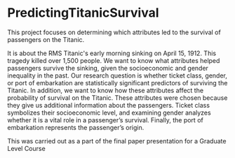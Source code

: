 # PredictingTitanicSurvival
This project focuses on determining which attributes led to the survival of passengers on the Titanic.

It is about the RMS Titanic's early morning sinking on April 15, 1912. This tragedy killed over 1,500 people.
We want to know what attributes helped passengers survive the sinking, given the socioeconomic and gender inequality in the past. 
Our research question is whether ticket class, gender, or port of embarkation are statistically significant predictors of surviving the Titanic. 
In addition, we want to know how these attributes affect the probability of survival on the Titanic. These attributes were chosen because they give us additional information about the passengers.
Ticket class symbolizes their socioeconomic level, and examining gender analyzes whether it is a vital role in a passenger’s survival. 
Finally, the port of embarkation represents the passenger’s origin.

This was carried out as a part of the final paper presentation for a Graduate Level Course
